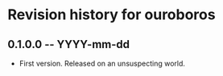 # Revision history for ouroboros

## 0.1.0.0 -- YYYY-mm-dd

* First version. Released on an unsuspecting world.
